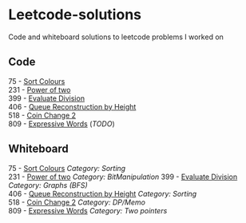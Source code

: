 # Leetcode-solutions
Code and whiteboard solutions to leetcode problems I worked on

## Code

75 - [Sort Colours](75_SortColours.py)     
231 - [Power of two](231_PowerOfTwo.py)  
399 - [Evaluate Division](399_EvaluateDivision.py)   
406 - [Queue Reconstruction by Height](406_QueueReconstructionByHeight.py)  
518 - [Coin Change 2](518_CoinChange2.py)  
809 - [Expressive Words](809_ExpressiveWords.py)   (_TODO_)  



## Whiteboard
75 - [Sort Colours](75_SortColours_wb.pdf) _Category: Sorting_  
231 - [Power of two](231_PowerOfTwo_wb.pdf) _Category: BitManipulation_
399 - [Evaluate Division](399_EvaluateDivision.py)  _Category: Graphs (BFS)_  
406 - [Queue Reconstruction by Height](406_QueueReconstructionByHeight_wb.pdf) _Category: Sorting_  
518 - [Coin Change 2](518_CoinChange2_wb.pdf) _Category: DP/Memo_   
809 - [Expressive Words](809_ExpressiveWords_wb.pdf) _Category: Two pointers_  

